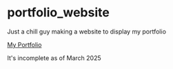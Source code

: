 # portfolio_website
 Just a chill guy making a website to display my portfolio

 
[My Portfolio](https://aq-parzival.github.io/portfolio_website/)


It's incomplete as of March 2025

